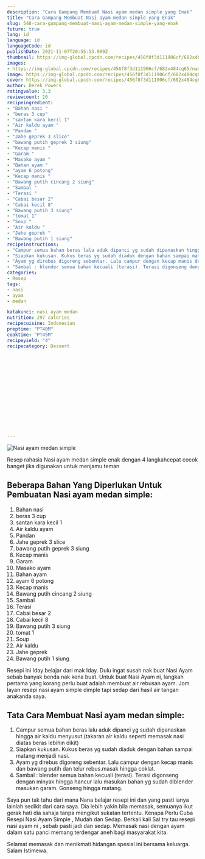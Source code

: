 ```yaml
---
description: "Cara Gampang Membuat Nasi ayam medan simple yang Enak"
title: "Cara Gampang Membuat Nasi ayam medan simple yang Enak"
slug: 548-cara-gampang-membuat-nasi-ayam-medan-simple-yang-enak
future: true
lang: id
language: id
languageCode: id
publishDate: 2021-11-07T20:55:53.909Z 
thumbnail: https://img-global.cpcdn.com/recipes/456f8f3d111906cf/682x484cq65/nasi-ayam-medan-simple-foto-resep-utama.webp
images:
- https://img-global.cpcdn.com/recipes/456f8f3d111906cf/682x484cq65/nasi-ayam-medan-simple-foto-resep-utama.webp
image: https://img-global.cpcdn.com/recipes/456f8f3d111906cf/682x484cq65/nasi-ayam-medan-simple-foto-resep-utama.webp
cover: https://img-global.cpcdn.com/recipes/456f8f3d111906cf/682x484cq65/nasi-ayam-medan-simple-foto-resep-utama.webp
author: Derek Powers
ratingvalue: 3.3
reviewcount: 10
recipeingredient:
- "Bahan nasi "
- "beras 3 cup"
- "santan kara kecil 1"
- "Air kaldu ayam "
- "Pandan "
- "Jahe geprek 3 slice"
- "bawang putih geprek 3 siung"
- "Kecap manis "
- "Garam "
- "Masako ayam "
- "Bahan ayam "
- "ayam 6 potong"
- "Kecap manis "
- "Bawang putih cincang 2 siung"
- "Sambal "
- "Terasi "
- "Cabai besar 2"
- "Cabai kecil 8"
- "Bawang putih 3 siung"
- "tomat 1"
- "Soup "
- "Air kaldu "
- "Jahe geprek "
- "Bawang putih 1 siung"
recipeinstructions:
- "Campur semua bahan beras lalu aduk dipanci yg sudah dipanaskan hingga air kaldu menyusut.(takaran air kaldu seperti memasak nasi diatas beras lebihin dikit)"
- "Siapkan kukusan. Kukus beras yg sudah diaduk dengan bahan sampai matang menjadi nasi."
- "Ayam yg direbus digoreng sebentar. Lalu campur dengan kecap manis dan bawang putih dan telur rebus.masak hingga coklat."
- "Sambal : blender semua bahan kecuali (terasi). Terasi digonseng dengan minyak hingga hancur lalu masukan bahan yg sudah diblender masukan garam. Gonseng hingga matang."
categories:
- Resep
tags:
- nasi
- ayam
- medan

katakunci: nasi ayam medan 
nutrition: 297 calories
recipecuisine: Indonesian
preptime: "PT40M"
cooktime: "PT45M"
recipeyield: "4"
recipecategory: Dessert


     
    
    
    
    
    
    
    
    
    
    
      
    
---
```



![Nasi ayam medan simple](https://img-global.cpcdn.com/recipes/456f8f3d111906cf/682x484cq65/nasi-ayam-medan-simple-foto-resep-utama.webp)

Resep rahasia Nasi ayam medan simple  enak dengan 4 langkahcepat cocok banget jika digunakan untuk menjamu teman

<!--inarticleads1-->

## Beberapa Bahan Yang Diperlukan Untuk Pembuatan Nasi ayam medan simple:

1. Bahan nasi 
1. beras 3 cup
1. santan kara kecil 1
1. Air kaldu ayam 
1. Pandan 
1. Jahe geprek 3 slice
1. bawang putih geprek 3 siung
1. Kecap manis 
1. Garam 
1. Masako ayam 
1. Bahan ayam 
1. ayam 6 potong
1. Kecap manis 
1. Bawang putih cincang 2 siung
1. Sambal 
1. Terasi 
1. Cabai besar 2
1. Cabai kecil 8
1. Bawang putih 3 siung
1. tomat 1
1. Soup 
1. Air kaldu 
1. Jahe geprek 
1. Bawang putih 1 siung

Resepi ini Iday belajar dari mak Iday. Dulu ingat susah nak buat Nasi Ayam sebab banyak benda nak kena buat. Untuk buat Nasi Ayam ni, langkah pertama yang korang perlu buat adalah membuat air rebusan ayam. Jom layan resepi nasi ayam simple dimple tapi sedap dari hasil air tangan anakanda saya. 

<!--inarticleads2-->

## Tata Cara Membuat Nasi ayam medan simple:

1. Campur semua bahan beras lalu aduk dipanci yg sudah dipanaskan hingga air kaldu menyusut.(takaran air kaldu seperti memasak nasi diatas beras lebihin dikit)
1. Siapkan kukusan. Kukus beras yg sudah diaduk dengan bahan sampai matang menjadi nasi.
1. Ayam yg direbus digoreng sebentar. Lalu campur dengan kecap manis dan bawang putih dan telur rebus.masak hingga coklat.
1. Sambal : blender semua bahan kecuali (terasi). Terasi digonseng dengan minyak hingga hancur lalu masukan bahan yg sudah diblender masukan garam. Gonseng hingga matang.


Saya pun tak tahu dari mana Nana belajar resepi ini dan yang pasti ianya lainlah sedikit dari cara saya. Dia lebih yakin bila memasak, semuanya ikut gerak hati dia sahaja tanpa mengikut sukatan tertentu. Kenapa Perlu Cuba Resepi Nasi Ayam Simple , Mudah dan Sedap. Berkali kali Sal try tau resepi nasi ayam ni , sebab pasti jadi dan sedap. Memasak nasi dengan ayam dalam satu panci memang terdengar aneh bagi masyarakat kita. 

Selamat memasak dan menikmati hidangan spesial ini bersama keluarga. Salam Istimewa.
